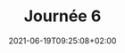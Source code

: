 ---
title: "Journée 6"
date: 2021-06-19T09:25:08+02:00
draft: true
description: "Direction Rennes, 66 km"
summary: "Aujourd'hui, je parcours les routes vallonées de Bretagne en direction de Rennes."
ReadingTime: 5
progress: 6
total: 44
resources:
- src: 'images/entete.jpeg'
  title: "entete"
  name: entete
- src: 'images/*.jpg'
- src: 'images/*.jpeg'
voyages:
- Tour de France

---